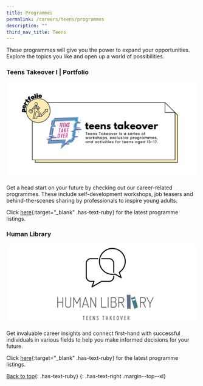 ```yaml
---
title: Programmes
permalink: /careers/teens/programmes
description: ""
third_nav_title: Teens
---
```

These programmes will give you the power to expand your opportunities. Explore the topics you like and open up a world of possibilities.

<h3 class="has-text-ruby"><b>Teens Takeover I | Portfolio</b></h3>

![Teens Takeover](/images/career/teens/programmes-teens-takeover-1.jpg)

Get a head start on your future by checking out our career-related programmes. These include self-development workshops, job teasers and behind-the-scenes sharing by professionals to inspire young adults.

Click [here](https://go.gov.sg/nlb-teenstakeover){:target="_blank" .has-text-ruby} for the latest programme listings.

<h3 class="has-text-ruby"><b>Human Library</b></h3>

![Teens Human library](/images/career/teens/programmes-human-library-1.png)

Get invaluable career insights and connect first-hand with successful individuals in various fields to help you make informed decisions for your future.

Click [here](https://go.gov.sg/nlb-teenstakeover){:target="_blank" .has-text-ruby} for the latest programme listings.

[Back to top](#main-content){: .has-text-ruby}
{: .has-text-right .margin--top--xl}